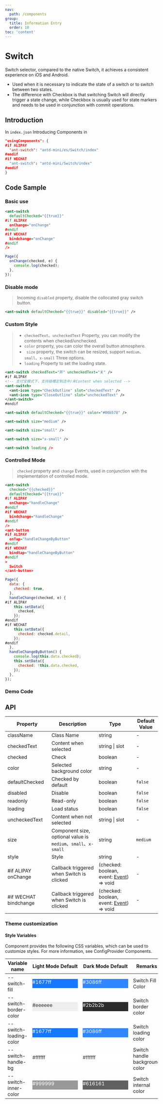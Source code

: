 ```yaml
---
nav:
  path: /components
group:
  title: Information Entry
  order: 10
toc: 'content'
---
```


# Switch

Switch selector, compared to the native Switch, it achieves a consistent experience on iOS and Android.

- Used when it is necessary to indicate the state of a switch or to switch between two states.
- The difference with Checkbox is that switching Switch will directly trigger a state change, while Checkbox is usually used for state markers and needs to be used in conjunction with commit operations.

## Introduction

In `index.json` Introducing Components in

```json
"usingComponents": {
#if ALIPAY
  "ant-switch": "antd-mini/es/Switch/index"
#endif
#if WECHAT
  "ant-switch": "antd-mini/Switch/index"
#endif
}
```

## Code Sample

### Basic use

```xml
<ant-switch
  defaultChecked="{{true}}"
#if ALIPAY
  onChange="onChange"
#endif
#if WECHAT
  bindchange="onChange"
#endif
/>
```

```js
Page({
  onChange(checked, e) {
    console.log(checked);
  },
});
```

### Disable mode

> Incoming `disabled` property, disable the collocated gray switch button.

```xml
<ant-switch defaultChecked="{{true}}" disabled="{{true}}" />
```

### Custom Style

> - `checkedText`、`uncheckedText` Property, you can modify the contents when checked/unchecked.
> - `color` property, you can color the overall button atmosphere.
> - ` size` property, the switch can be resized, support `medium`、`small`、`x-small` Three options.
> - `loading` Property to set the loading state.

```xml
<ant-switch checkedText="开" uncheckedText="关" />
#if ALIPAY
<!-- 支付宝模式下，支持插槽定制选中/未Content when selected -->
<ant-switch>
  <ant-icon type="CheckOutline" slot="checkedText" />
  <ant-icon type="CloseOutline" slot="uncheckedText" />
</ant-switch>
#endif

<ant-switch defaultChecked="{{true}}" color="#00b578" />

<ant-switch size="medium" />

<ant-switch size="small" />

<ant-switch size="x-small" />

<ant-switch loading />
```

### Controlled Mode

> `checked` property and `change` Events, used in conjunction with the implementation of controlled mode.

```xml
<ant-switch
  checked="{{checked}}"
  defaultChecked="{{true}}"
#if ALIPAY
  onChange="handleChange"
#endif
#if WECHAT
  bindchange="handleChange"
#endif
/>
<ant-button
#if ALIPAY
  onTap="handleChangeByButton"
#endif
#if WECHAT
  bindtap="handleChangeByButton"
#endif
>
  Switch
</ant-button>
```

```js
Page({
  data: {
    checked: true,
  },
  handleChange(checked, e) {
#if ALIPAY
    this.setData({
      checked,
    });
#endif
#if WECHAT
    this.setData({
      checked: checked.detail,
    });
#endif
  },
  handleChangeByButton() {
    console.log(this.data.checked);
    this.setData({
      checked: !this.data.checked,
    });
  },
});
```

### Demo Code

<code src='../../demo/pages/Switch/index'></code>

## API

| Property                  | Description                                            | Type                                                                                                | Default Value   |
| --------------------- | ----------------------------------------------- | --------------------------------------------------------------------------------------------------- | -------- |
| className             | Class Name                                            | string                                                                                              | -        |
| checkedText           | Content when selected                                    | string \| slot                                                                                      | -        |
| checked               | Check                                        | boolean                                                                                             | -        |
| color                 | Selected background color                                      | string                                                                                              | -        |
| defaultChecked        | Checked by default                                    | boolean                                                                                             | `false`  |
| disabled              | Disable                                        | boolean                                                                                             | `false`  |
| readonly              | Read-only                                        | boolean                                                                                             | `false`  |
| loading               | Load status                                    | boolean                                                                                             | `false`  |
| uncheckedText         | Content when not selected                                  | string \| slot                                                                                      | -        |
| size                  | Component size, optional value is `medium`、`small`、`x-small` | string                                                                                              | `medium` |
| style                 | Style                                            | string                                                                                              | -        |
| #if ALIPAY onChange   | Callback triggered when Switch is clicked                        | (checked: boolean, event: [Event](https://opendocs.alipay.com/mini/framework/event-object)) => void | -        |
| #if WECHAT bindchange | Callback triggered when Switch is clicked                        | (checked: boolean, event: [Event](https://opendocs.alipay.com/mini/framework/event-object)) => void | -        |

### Theme customization

#### Style Variables

Component provides the following CSS variables, which can be used to customize styles. For more information, see ConfigProvider Components.

| Variable name                 | Light Mode Default                                                                                    | Dark Mode Default                                                                                    | Remarks             |
| ---------------------- | ------------------------------------------------------------------------------------------------- | ------------------------------------------------------------------------------------------------- | ---------------- |
| --switch-fill          | <div style="width: 150px; height: 30px; background-color: #1677ff; color: #ffffff;">#1677ff</div> | <div style="width: 150px; height: 30px; background-color: #3086ff; color: #ffffff;">#3086ff</div> | Switch Fill Color     |
| --switch-border-color  | <div style="width: 150px; height: 30px; background-color: #eeeeee; color: #333333;">#eeeeee</div> | <div style="width: 150px; height: 30px; background-color: #2b2b2b; color: #ffffff;">#2b2b2b</div> | Switch border color     |
| --switch-loading-color | <div style="width: 150px; height: 30px; background-color: #1677ff; color: #ffffff;">#1677ff</div> | <div style="width: 150px; height: 30px; background-color: #3086ff; color: #ffffff;">#3086ff</div> | Switch loading color     |
| --switch-handle-bg     | <div style="width: 150px; height: 30px; background-color: #ffffff; color: #333333;">#ffffff</div> | <div style="width: 150px; height: 30px; background-color: #ffffff; color: #333333;">#ffffff</div> | Switch handle background color |
| --switch-inner-color   | <div style="width: 150px; height: 30px; background-color: #999999; color: #ffffff;">#999999</div> | <div style="width: 150px; height: 30px; background-color: #616161; color: #ffffff;">#616161</div> | Switch internal color     |

